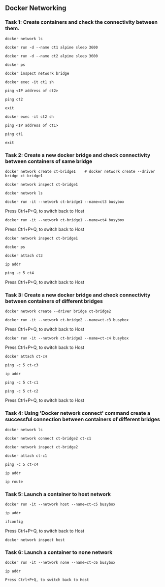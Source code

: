 ## Docker Networking
### Task 1: Create containers and check the connectivity between them.
```
docker network ls
```
```
docker run -d --name ct1 alpine sleep 3600
```
```
docker run -d --name ct2 alpine sleep 3600
```
```
docker ps
```
```
docker inspect network bridge
```
```
docker exec -it ct1 sh
```
```
ping <IP address of ct2>
```
```
ping ct2
```
```
exit
```
```
docker exec -it ct2 sh
```
```
ping <IP address of ct1>
```
```
ping ct1
```
```
exit
```
### Task 2: Create a new docker bridge and check connectivity between containers of same bridge
```
docker network create ct-bridge1    # docker network create --driver bridge ct-bridge1
```
```
docker network inspect ct-bridge1
```
```
docker network ls
```
```
docker run -it --network ct-bridge1 --name=ct3 busybox
```

Press Ctrl+P+Q, to switch back to Host
```
docker run -it --network ct-bridge1 --name=ct4 busybox
```
Press Ctrl+P+Q, to switch back to Host
```
docker network inspect ct-bridge1
```
```
docker ps
```
```
docker attach ct3
```
```
ip addr
```
```
ping -c 5 ct4
```
Press Ctrl+P+Q, to switch back to Host

### Task 3: Create a new docker bridge and check connectivity between containers of different bridges
```
docker network create --driver bridge ct-bridge2
```
```
docker run -it --network ct-bridge2 --name=ct-c3 busybox
```
Press Ctrl+P+Q, to switch back to Host
```
docker run -it --network ct-bridge2 --name=ct-c4 busybox
```
Press Ctrl+P+Q, to switch back to Host
```
docker attach ct-c4
```
```
ping -c 5 ct-c3
```
```
ip addr
```
```
ping -c 5 ct-c1
```
```
ping -c 5 ct-c2
```

Press Ctrl+P+Q, to switch back to Host

### Task 4: Using 'Docker network connect' command create a successful connection between containers of different bridges
```
docker network ls
```
```
docker network connect ct-bridge2 ct-c1
```
```
docker network inspect ct-bridge2
```
```
docker attach ct-c1
```
```
ping -c 5 ct-c4
```
```
ip addr
```
```
ip route
```

### Task 5: Launch a container to host network
```
docker run -it --network host --name=ct-c5 busybox
```
```
ip addr
```
```
ifconfig
```

Press Ctrl+P+Q, to switch back to Host
```
docker network inspect host
```

### Task 6: Launch a container to none network 
```
docker run -it --network none --name=ct-c6 busybox
```
```
ip addr
```
```
Press Ctrl+P+Q, to switch back to Host
